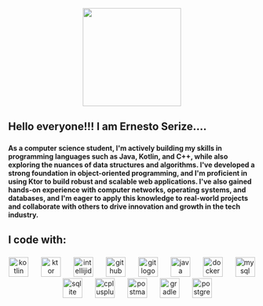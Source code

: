 <div align="center">
  <img height="200" src="https://kotlinlang.org/docs/images/mascot-in-action.png"  />
</div>

###

<h2 align="left">Hello everyone!!! I am Ernesto Serize....</h2>

###

<h4 align="left">As a computer science student, I'm actively building my skills in programming languages such as Java, Kotlin, and C++, while also exploring the nuances of data structures and algorithms. I've developed a strong foundation in object-oriented programming, and I'm proficient in using Ktor to build robust and scalable web applications. I've also gained hands-on experience with computer networks, operating systems, and databases, and I'm eager to apply this knowledge to real-world projects and collaborate with others to drive innovation and growth in the tech industry.</h4>

###

<h2 align="left">I code with:</h2>

###

<div align="center">
  <img src="https://skillicons.dev/icons?i=kotlin" height="40" alt="kotlin logo"  />
  <img width="18" />
  <img src="https://skillicons.dev/icons?i=ktor" height="40" alt="ktor logo"  />
  <img width="18" />
  <img src="https://skillicons.dev/icons?i=idea" height="40" alt="intellijidea logo"  />
  <img width="18" />
  <img src="https://skillicons.dev/icons?i=github" height="40" alt="github logo"  />
  <img width="18" />
  <img src="https://cdn.jsdelivr.net/gh/devicons/devicon/icons/git/git-original.svg" height="40" alt="git logo"  />
  <img width="18" />
  <img src="https://skillicons.dev/icons?i=java" height="40" alt="java logo"  />
  <img width="18" />
  <img src="https://skillicons.dev/icons?i=docker" height="40" alt="docker logo"  />
  <img width="18" />
  <img src="https://cdn.jsdelivr.net/gh/devicons/devicon/icons/mysql/mysql-original.svg" height="40" alt="mysql logo"  />
  <img width="18" />
  <img src="https://cdn.jsdelivr.net/gh/devicons/devicon/icons/sqlite/sqlite-original.svg" height="40" alt="sqlite logo"  />
  <img width="18" />
  <img src="https://skillicons.dev/icons?i=cpp" height="40" alt="cplusplus logo"  />
  <img width="18" />
  <img src="https://skillicons.dev/icons?i=postman" height="40" alt="postman logo"  />
  <img width="18" />
  <img src="https://skillicons.dev/icons?i=gradle" height="40" alt="gradle logo"  />
  <img width="18" />
  <img src="https://skillicons.dev/icons?i=postgres" height="40" alt="postgresql logo"  />
</div>

###
